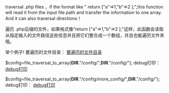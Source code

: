 traversal .php files ，if the format like " return ["a"=>1,"b"=>2 ];",this function will read it from the input file path and transfer the information to one array. And it can also traversal directions！

遍历 .php后缀的文件，如果格式像“return ["a"=>1,"b"=>2 ];”这样，此函数会读取从指定输入的文件路径这些信息并且把它们整合成一个数组，并且也能遍历文件夹哦。

举个例子!
要遍历的文件目录：
[要遍历的文件目录](https://github.com/mrpornfee/php-tools/raw/master/file_traversal_to_array/readme_img/pic_config.jpg)

$config=file_traversal_to_array(__DIR__."/config/",__DIR__."/config/");
debug打印：
[debug打印](https://github.com/mrpornfee/php-tools/raw/master/file_traversal_to_array/readme_img/pic_result.jpg)

$config=file_traversal_to_array(__DIR__."/config/more_config/",__DIR__."/config/");
debug打印：
[debug打印](https://github.com/mrpornfee/php-tools/raw/master/file_traversal_to_array/readme_img/pic_result2.jpg)
